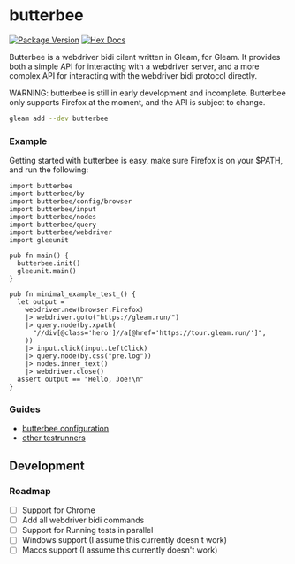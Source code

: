 # butterbee


[![Package Version](https://img.shields.io/hexpm/v/butterbee)](https://hex.pm/packages/butterbee)
[![Hex Docs](https://img.shields.io/badge/hex-docs-ffaff3)](https://hexdocs.pm/butterbee/)

Butterbee is a webdriver bidi cilent written in Gleam, for Gleam.
It provides both a simple API for interacting with a webdriver server, 
and a more complex API for interacting with the webdriver bidi protocol directly.

WARNING: butterbee is still in early development and incomplete. Butterbee only supports Firefox at the moment, and the API is subject to change.

```sh
gleam add --dev butterbee
```

### Example

Getting started with butterbee is easy, make sure Firefox is on your $PATH, and run the following:

```gleam
import butterbee
import butterbee/by
import butterbee/config/browser
import butterbee/input
import butterbee/nodes
import butterbee/query
import butterbee/webdriver
import gleeunit

pub fn main() {
  butterbee.init()
  gleeunit.main()
}

pub fn minimal_example_test_() {
  let output =
    webdriver.new(browser.Firefox)
    |> webdriver.goto("https://gleam.run/")
    |> query.node(by.xpath(
      "//div[@class='hero']//a[@href='https://tour.gleam.run/']",
    ))
    |> input.click(input.LeftClick)
    |> query.node(by.css("pre.log"))
    |> nodes.inner_text()
    |> webdriver.close()
  assert output == "Hello, Joe!\n"
}
```

### Guides

- [butterbee configuration](https://hexdocs.pm/butterbee/config)
- [other testrunners](https://hexdocs.pm/butterbee/test-runners)


## Development

### Roadmap

- [ ] Support for Chrome
- [ ] Add all webdriver bidi commands
- [ ] Support for Running tests in parallel
- [ ] Windows support (I assume this currently doesn't work)
- [ ] Macos support (I assume this currently doesn't work)
